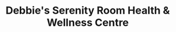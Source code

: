 ---
title: "Debbie's Serenity Room Health & Wellness Centre"
url: /smiths-falls/debbies-serenity-room-health-and-wellness-centre/
shop: herbalist
---